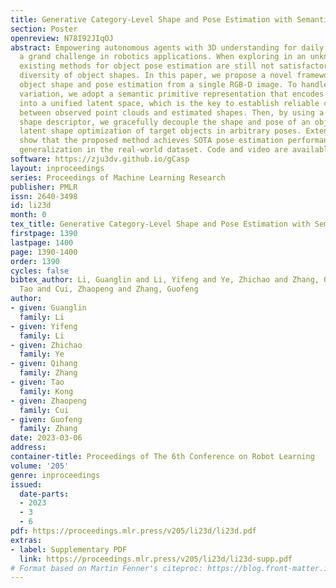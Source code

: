 ```yaml
---
title: Generative Category-Level Shape and Pose Estimation with Semantic Primitives
section: Poster
openreview: N78I92JIqOJ
abstract: Empowering autonomous agents with 3D understanding for daily objects is
  a grand challenge in robotics applications. When exploring in an unknown environment,
  existing methods for object pose estimation are still not satisfactory due to the
  diversity of object shapes. In this paper, we propose a novel framework for category-level
  object shape and pose estimation from a single RGB-D image. To handle the intra-category
  variation, we adopt a semantic primitive representation that encodes diverse shapes
  into a unified latent space, which is the key to establish reliable correspondences
  between observed point clouds and estimated shapes. Then, by using a SIM(3)-invariant
  shape descriptor, we gracefully decouple the shape and pose of an object, thus supporting
  latent shape optimization of target objects in arbitrary poses. Extensive experiments
  show that the proposed method achieves SOTA pose estimation performance and better
  generalization in the real-world dataset. Code and video are available at https://zju3dv.github.io/gCasp.
software: https://zju3dv.github.io/gCasp
layout: inproceedings
series: Proceedings of Machine Learning Research
publisher: PMLR
issn: 2640-3498
id: li23d
month: 0
tex_title: Generative Category-Level Shape and Pose Estimation with Semantic Primitives
firstpage: 1390
lastpage: 1400
page: 1390-1400
order: 1390
cycles: false
bibtex_author: Li, Guanglin and Li, Yifeng and Ye, Zhichao and Zhang, Qihang and Kong,
  Tao and Cui, Zhaopeng and Zhang, Guofeng
author:
- given: Guanglin
  family: Li
- given: Yifeng
  family: Li
- given: Zhichao
  family: Ye
- given: Qihang
  family: Zhang
- given: Tao
  family: Kong
- given: Zhaopeng
  family: Cui
- given: Guofeng
  family: Zhang
date: 2023-03-06
address:
container-title: Proceedings of The 6th Conference on Robot Learning
volume: '205'
genre: inproceedings
issued:
  date-parts:
  - 2023
  - 3
  - 6
pdf: https://proceedings.mlr.press/v205/li23d/li23d.pdf
extras:
- label: Supplementary PDF
  link: https://proceedings.mlr.press/v205/li23d/li23d-supp.pdf
# Format based on Martin Fenner's citeproc: https://blog.front-matter.io/posts/citeproc-yaml-for-bibliographies/
---
```

